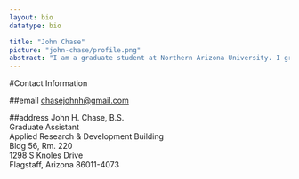 ```yaml
---
layout: bio
datatype: bio

title: "John Chase"
picture: "john-chase/profile.png"
abstract: "I am a graduate student at Northern Arizona University. I graduated From NAU with degrees in Biology and Sociology with minors in Chemistry and Spanish. My interests are primarily genetics and bioinformatics. I am currently working on multiple projects, my main project is studying the succession of microbial communities on office surfaces across varying climates and locations. I am also working on a project to use different file formats that will allow for increased computational abilities on human genetic information"
---
```


#Contact Information

##email
chasejohnh@gmail.com

##address
John H. Chase, B.S.  
Graduate Assistant  
Applied Research & Development Building  
Bldg 56, Rm. 220  
1298 S Knoles Drive  
Flagstaff, Arizona 86011-4073  

